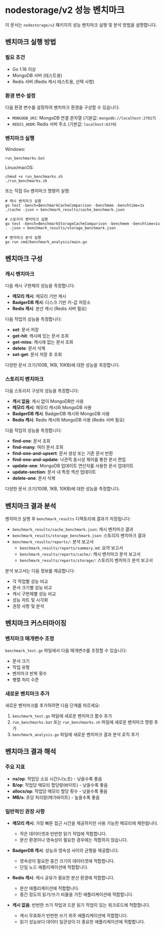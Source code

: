 # nodestorage/v2 성능 벤치마크

이 문서는 `nodestorage/v2` 패키지의 성능 벤치마크 실행 및 분석 방법을 설명합니다.

## 벤치마크 실행 방법

### 필요 조건

- Go 1.18 이상
- MongoDB 서버 (테스트용)
- Redis 서버 (Redis 캐시 테스트용, 선택 사항)

### 환경 변수 설정

다음 환경 변수를 설정하여 벤치마크 환경을 구성할 수 있습니다:

- `MONGODB_URI`: MongoDB 연결 문자열 (기본값: `mongodb://localhost:27017`)
- `REDIS_ADDR`: Redis 서버 주소 (기본값: `localhost:6379`)

### 벤치마크 실행

Windows:
```
run_benchmarks.bat
```

Linux/macOS:
```
chmod +x run_benchmarks.sh
./run_benchmarks.sh
```

또는 직접 Go 벤치마크 명령어 실행:

```
# 캐시 벤치마크 실행
go test -bench=BenchmarkCacheComparison -benchmem -benchtime=1s ./cache -json > benchmark_results/cache_benchmark.json

# 스토리지 벤치마크 실행
go test -bench=BenchmarkStorageCacheComparison -benchmem -benchtime=1s . -json > benchmark_results/storage_benchmark.json

# 벤치마크 분석 실행
go run cmd/benchmark_analysis/main.go
```

## 벤치마크 구성

### 캐시 벤치마크

다음 캐시 구현체의 성능을 측정합니다:

- **메모리 캐시**: 메모리 기반 캐시
- **BadgerDB 캐시**: 디스크 기반 키-값 저장소
- **Redis 캐시**: 분산 캐시 (Redis 서버 필요)

다음 작업의 성능을 측정합니다:

- **set**: 문서 저장
- **get-hit**: 캐시에 있는 문서 조회
- **get-miss**: 캐시에 없는 문서 조회
- **delete**: 문서 삭제
- **set-get**: 문서 저장 후 조회

다양한 문서 크기(100B, 1KB, 10KB)에 대한 성능을 측정합니다.

### 스토리지 벤치마크

다음 스토리지 구성의 성능을 측정합니다:

- **캐시 없음**: 캐시 없이 MongoDB만 사용
- **메모리 캐시**: 메모리 캐시와 MongoDB 사용
- **BadgerDB 캐시**: BadgerDB 캐시와 MongoDB 사용
- **Redis 캐시**: Redis 캐시와 MongoDB 사용 (Redis 서버 필요)

다음 작업의 성능을 측정합니다:

- **find-one**: 문서 조회
- **find-many**: 여러 문서 조회
- **find-one-and-upsert**: 문서 생성 또는 기존 문서 반환
- **find-one-and-update**: 낙관적 동시성 제어를 통한 문서 편집
- **update-one**: MongoDB 업데이트 연산자를 사용한 문서 업데이트
- **update-section**: 문서 내 특정 섹션 업데이트
- **delete-one**: 문서 삭제

다양한 문서 크기(100B, 1KB, 10KB)에 대한 성능을 측정합니다.

## 벤치마크 결과 분석

벤치마크 실행 후 `benchmark_results` 디렉토리에 결과가 저장됩니다:

- `benchmark_results/cache_benchmark.json`: 캐시 벤치마크 결과
- `benchmark_results/storage_benchmark.json`: 스토리지 벤치마크 결과
- `benchmark_results/reports/`: 분석 보고서
  - `benchmark_results/reports/summary.md`: 요약 보고서
  - `benchmark_results/reports/cache/`: 캐시 벤치마크 분석 보고서
  - `benchmark_results/reports/storage/`: 스토리지 벤치마크 분석 보고서

분석 보고서는 다음 정보를 제공합니다:

- 각 작업별 성능 비교
- 문서 크기별 성능 비교
- 캐시 구현체별 성능 비교
- 성능 차트 및 시각화
- 권장 사항 및 분석

## 벤치마크 커스터마이징

### 벤치마크 매개변수 조정

`benchmark_test.go` 파일에서 다음 매개변수를 조정할 수 있습니다:

- 문서 크기
- 작업 유형
- 벤치마크 반복 횟수
- 병렬 처리 수준

### 새로운 벤치마크 추가

새로운 벤치마크를 추가하려면 다음 단계를 따르세요:

1. `benchmark_test.go` 파일에 새로운 벤치마크 함수 추가
2. `run_benchmarks.bat` 또는 `run_benchmarks.sh` 파일에 새로운 벤치마크 명령 추가
3. `benchmark_analysis.go` 파일에 새로운 벤치마크 결과 분석 로직 추가

## 벤치마크 결과 해석

### 주요 지표

- **ns/op**: 작업당 소요 시간(나노초) - 낮을수록 좋음
- **B/op**: 작업당 메모리 할당량(바이트) - 낮을수록 좋음
- **allocs/op**: 작업당 메모리 할당 횟수 - 낮을수록 좋음
- **MB/s**: 초당 처리량(메가바이트) - 높을수록 좋음

### 일반적인 권장 사항

- **메모리 캐시**: 가장 빠른 접근 시간을 제공하지만 사용 가능한 메모리에 제한됩니다.
  - 작은 데이터셋과 빈번한 읽기 작업에 적합합니다.
  - 분산 환경이나 영속성이 필요한 경우에는 적합하지 않습니다.

- **BadgerDB 캐시**: 성능과 영속성 사이의 균형을 제공합니다.
  - 영속성이 필요한 중간 크기의 데이터셋에 적합합니다.
  - 단일 노드 애플리케이션에 적합합니다.

- **Redis 캐시**: 캐시 공유가 필요한 분산 환경에 적합합니다.
  - 분산 애플리케이션에 적합합니다.
  - 중간 정도의 읽기/쓰기 비율을 가진 애플리케이션에 적합합니다.

- **캐시 없음**: 빈번한 쓰기 작업과 드문 읽기 작업이 있는 워크로드에 적합합니다.
  - 캐시 무효화가 빈번한 쓰기 위주 애플리케이션에 적합합니다.
  - 읽기 성능보다 데이터 일관성이 더 중요한 애플리케이션에 적합합니다.
